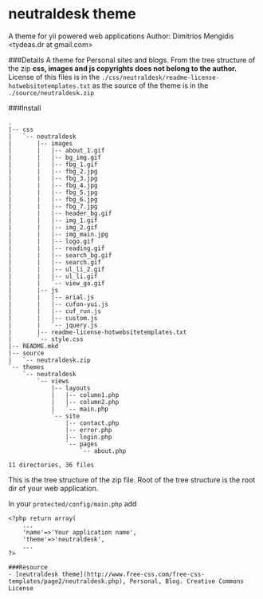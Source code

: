 neutraldesk theme
=================
A theme for yii powered web applications 
Author: Dimitrios Mengidis <tydeas.dr at gmail.com>

###Details 
A theme for Personal sites and blogs.
From the tree structure of the zip __css, images and js copyrights does not belong to the author.__ 
License of this files is in the <code>./css/neutraldesk/readme-license-hotwebsitetemplates.txt</code> 
as the source of the theme is in the <code>./source/neutraldesk.zip</code>

###Install

~~~
.
|-- css
|   `-- neutraldesk
|       |-- images
|       |   |-- about_1.gif
|       |   |-- bg_img.gif
|       |   |-- fbg_1.gif
|       |   |-- fbg_2.jpg
|       |   |-- fbg_3.jpg
|       |   |-- fbg_4.jpg
|       |   |-- fbg_5.jpg
|       |   |-- fbg_6.jpg
|       |   |-- fbg_7.jpg
|       |   |-- header_bg.gif
|       |   |-- img_1.gif
|       |   |-- img_2.gif
|       |   |-- img_main.jpg
|       |   |-- logo.gif
|       |   |-- reading.gif
|       |   |-- search_bg.gif
|       |   |-- search.gif
|       |   |-- ul_li_2.gif
|       |   |-- ul_li.gif
|       |   `-- view_ga.gif
|       |-- js
|       |   |-- arial.js
|       |   |-- cufon-yui.js
|       |   |-- cuf_run.js
|       |   |-- custom.js
|       |   `-- jquery.js
|       |-- readme-license-hotwebsitetemplates.txt
|       `-- style.css
|-- README.mkd
|-- source
|   `-- neutraldesk.zip
`-- themes
    `-- neutraldesk
        `-- views
            |-- layouts
            |   |-- column1.php
            |   |-- column2.php
            |   `-- main.php
            `-- site
                |-- contact.php
                |-- error.php
                |-- login.php
                `-- pages
                    `-- about.php

11 directories, 36 files
~~~
This is the tree structure of the zip file. Root of the tree structure is the root dir of your web application.

In your <code>protected/config/main.php</code> add

~~~
<?php return array(
    ...
    'name'=>'Your application name',
    'theme'=>'neutraldesk',
    ...
?>

###Resource
- [neutraldesk theme](http://www.free-css.com/free-css-templates/page2/neutraldesk.php), Personal, Blog. Creative Commons License  
